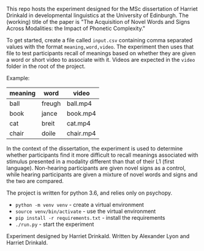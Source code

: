 This repo hosts the experiment designed for the MSc dissertation of
Harriet Drinkald in developmental linguistics at the University of
Edinburgh. The (working) title of the paper is "The Acquisition of Novel
Words and Signs Across Modalities: the Impact of Phonetic Complexity."

To get started, create a file called `input.csv` containing comma
separated values with the format `meaning,word,video`. The
experiment then uses that file to test participants recall of meanings
based on whether they are given a word or short video to associate with
it. Videos are expected in the `video` folder in the root of the project.

Example:

meaning | word   | video
------- | ------ | ---------
ball    | freugh | ball.mp4
book    | jance  | book.mp4
cat     | breit  | cat.mp4
chair   | doile  | chair.mp4

In the context of the dissertation, the experiment is used to determine
whether participants find it more difficult to recall
meanings associated with stimulus presented in a modality different than
that of their L1 (first language). Non-hearing participants are given
novel signs as a control, while hearing participants are given a
mixture of novel words and signs and the two are compared.

The project is written for python 3.6, and relies only on psychopy.

- `python -m venv venv` - create a virtual environment
- `source venv/bin/activate` - use the virtual environment
- `pip install -r requirements.txt` - install the requirements
- `./run.py` - start the experiment

Experiment designed by Harriet Drinkald. Written by Alexander Lyon
and Harriet Drinkald.